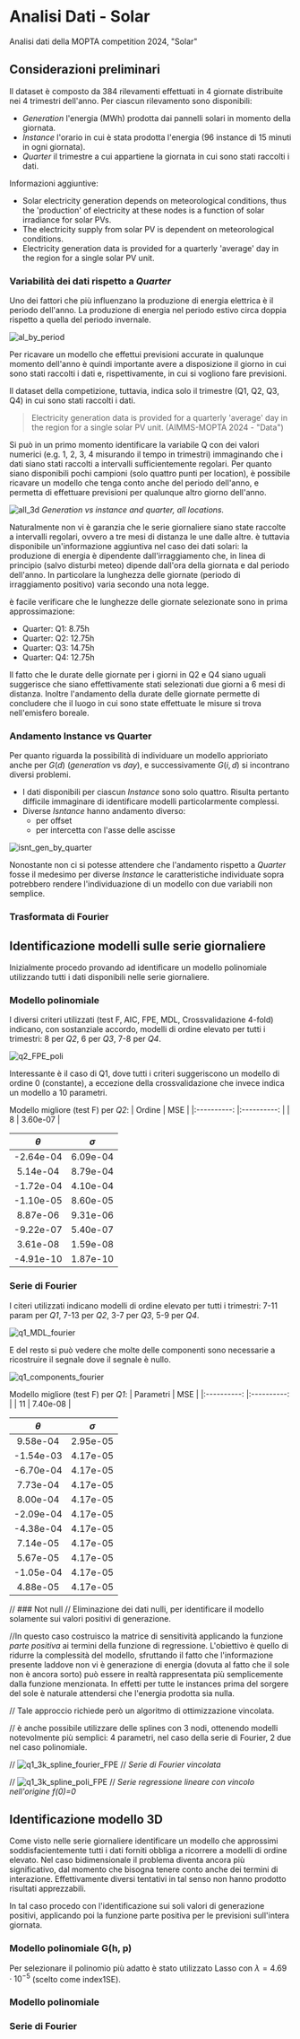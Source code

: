 # Analisi Dati - Solar
Analisi dati della MOPTA competition 2024, "Solar"

## Considerazioni preliminari
Il dataset è composto da 384 rilevamenti effettuati in 4 giornate distribuite nei 4 trimestri dell'anno. Per ciascun rilevamento sono disponibili:
- *Generation* l'energia (MWh) prodotta dai pannelli solari in momento della giornata.
- *Instance* l'orario in cui è stata prodotta l'energia (96 instance di 15 minuti in ogni giornata).
- *Quarter* il trimestre a cui appartiene la giornata in cui sono stati raccolti i dati.

Informazioni aggiuntive:
- Solar electricity generation depends on meteorological conditions, thus the 'production' of electricity at these nodes is a function of solar irradiance for solar PVs.
- The electricity supply from solar PV is dependent on meteorological conditions.
- Electricity generation data is provided for a quarterly 'average' day in the region for a single solar PV unit.

### Variabilità dei dati rispetto a *Quarter*
Uno dei fattori che più influenzano la produzione di energia elettrica è il periodo dell'anno. La produzione di energia nel periodo estivo circa doppia rispetto a quella del periodo invernale.

![al_by_period](/immagini/solar/all_by_period.png)

Per ricavare un modello che effettui previsioni accurate in qualunque momento dell'anno è quindi importante avere a disposizione il giorno in cui sono stati raccolti i dati e, rispettivamente, in cui si vogliono fare previsioni.

Il dataset della competizione, tuttavia, indica solo il trimestre (Q1, Q2, Q3, Q4) in cui sono stati raccolti i dati.

> Electricity generation data is provided for a quarterly 'average' day in the region for a single solar PV unit.
> (AIMMS-MOPTA 2024 - "Data")

Si può in un primo momento identificare la variabile Q con dei valori numerici (e.g. 1, 2, 3, 4 misurando il tempo in trimestri) immaginando che i dati siano stati raccolti a intervalli sufficientemente regolari. Per quanto siano disponibili pochi campioni (solo quattro punti per location), è possibile ricavare un modello che tenga conto anche del periodo dell'anno, e permetta di effettuare previsioni per qualunque altro giorno dell'anno.

![all_3d](/immagini/solar/all_3d.png)
*Generation vs instance and quarter, all locations.*

Naturalmente non vi è garanzia che le serie giornaliere siano state raccolte a intervalli regolari, ovvero a tre mesi di distanza le une dalle altre. è tuttavia disponibile un'informazione aggiuntiva nel caso dei dati solari: la produzione di energia è dipendente dall'irraggiamento che, in linea di principio (salvo disturbi meteo) dipende dall'ora della giornata e dal periodo dell'anno. In particolare la lunghezza delle giornate (periodo di irraggiamento positivo) varia secondo una nota legge.

è facile verificare che le lunghezze delle giornate selezionate sono in prima approssimazione:
- Quarter: Q1: 8.75h
- Quarter: Q2: 12.75h
- Quarter: Q3: 14.75h
- Quarter: Q4: 12.75h

Il fatto che le durate delle giornate per i giorni in Q2 e Q4 siano uguali suggerisce che siano effettivamente stati selezionati due giorni a 6 mesi di distanza.
Inoltre l'andamento della durate delle giornate permette di concludere che il luogo in cui sono state effettuate le misure si trova nell'emisfero boreale.

### Andamento Instance vs Quarter
Per quanto riguarda la possibilità di individuare un modello apprioriato anche per $G(d)$ (*generation* vs *day*), e successivamente $G(i, d)$ si incontrano diversi problemi.
- I dati disponibili per ciascun *Instance* sono solo quattro. Risulta pertanto difficile immaginare di identificare modelli particolarmente complessi.
- Diverse *Isntance* hanno andamento diverso:
  - per offset
  - per intercetta con l'asse delle ascisse

![isnt_gen_by_quarter](/immagini/solar/isnt_gen_by_quarter.png)

Nonostante non ci si potesse attendere che l'andamento rispetto a *Quarter* fosse il medesimo per diverse *Instance* le caratteristiche individuate sopra potrebbero rendere l'individuazione di un modello con due variabili non semplice.

### Trasformata di Fourier


## Identificazione modelli sulle serie giornaliere
Inizialmente procedo provando ad identificare un modello polinomiale utilizzando tutti i dati disponibili nelle serie giornaliere.

### Modello polinomiale
I diversi criteri utilizzati (test F, AIC, FPE, MDL, Crossvalidazione 4-fold) indicano, con sostanziale accordo, modelli di ordine elevato per tutti i trimestri: 8 per *Q2*, 6 per *Q3*, 7-8 per *Q4*.

![q2_FPE_poli](/immagini/solar/q2_FPE_poli.png)

Interessante è il caso di Q1, dove tutti i criteri suggeriscono un modello di ordine 0 (constante), a eccezione della crossvalidazione che invece indica un modello a 10 parametri.

Modello migliore (test F) per *Q2*:
| Ordine | MSE |
|:----------: |:----------: |
| 8 | 3.60e-07 |

| $\theta$ | $\sigma$ | 
|:----------: |:----------: |
| -2.64e-04 | 6.09e-04 | 
| 5.14e-04 | 8.79e-04 | 
| -1.72e-04 | 4.10e-04 | 
| -1.10e-05 | 8.60e-05 | 
| 8.87e-06 | 9.31e-06 | 
| -9.22e-07 | 5.40e-07 | 
| 3.61e-08 | 1.59e-08 | 
| -4.91e-10 | 1.87e-10 | 

### Serie di Fourier
I  citeri utilizzati indicano modelli di ordine elevato per tutti i trimestri: 7-11 param per *Q1*, 7-13 per *Q2*, 3-7 per *Q3*, 5-9 per *Q4*. 

![q1_MDL_fourier](/immagini/solar/q1_MDL_fourier.png)

E del resto si può vedere che molte delle componenti sono necessarie a ricostruire il segnale dove il segnale è nullo. <!-- rivedi -->

![q1_components_fourier](/immagini/solar/q1_components_fourier.png)

Modello migliore (test F) per *Q1*:
| Parametri | MSE |
|:----------: |:----------: |
| 11 | 7.40e-08 |

| $\theta$ | $\sigma$ | 
|:----------: |:----------: |
| 9.58e-04 | 2.95e-05 | 
| -1.54e-03 | 4.17e-05 | 
| -6.70e-04 | 4.17e-05 | 
| 7.73e-04 | 4.17e-05 | 
| 8.00e-04 | 4.17e-05 | 
| -2.09e-04 | 4.17e-05 | 
| -4.38e-04 | 4.17e-05 | 
| 7.14e-05 | 4.17e-05 | 
| 5.67e-05 | 4.17e-05 | 
| -1.05e-04 | 4.17e-05 | 
| 4.88e-05 | 4.17e-05 | 

// ### Not null
// Eliminazione dei dati nulli, per identificare il modello solamente sui valori positivi di generazione. 

//In questo caso costruisco la matrice di sensitività applicando la funzione *parte positiva* ai termini della funzione di regressione. L'obiettivo è quello di ridurre la complessità del modello, sfruttando il fatto che l'informazione presente laddove non vi è generazione di energia (dovuta al fatto che il sole non è ancora sorto) può essere in realtà rappresentata più semplicemente dalla funzione menzionata. In effetti per tutte le instances prima del sorgere del sole è naturale attendersi che l'energia prodotta sia nulla.  <!-- vedi anche come P(Generazione | Sole) con P(Generazione|not Sole)=0-->

// Tale approccio richiede però un algoritmo di ottimizzazione vincolata.

// è anche possibile utilizzare delle splines con 3 nodi, ottenendo modelli notevolmente più semplici: 4 parametri, nel caso della serie di Fourier, 2 due nel caso polinomiale. <!-- definizione corretta di spline, formalmente qui il terzo segmento non è ottenuto come spline -->

// ![q1_3k_spline_fourier_FPE](/immagini/solar/q1_3k_spline_fourier_FPE.png)
// *Serie di Fourier vincolata*

// ![q1_3k_spline_poli_FPE](/immagini/solar/q1_3k_spline_poli_FPE.png) <!-- da discutere--> 
// *Serie regressione lineare con vincolo nell'origine f(0)=0*

## Identificazione modello 3D
Come visto nelle serie giornaliere identificare un modello che approssimi soddisfacientemente tutti i dati forniti obbliga a ricorrere a modelli di ordine elevato. Nel caso bidimensionale il problema diventa ancora più significativo, dal momento che bisogna tenere conto anche dei termini di interazione.
Effettivamente diversi tentativi in tal senso non hanno prodotto risultati apprezzabili.

In tal caso procedo con l'identificazione sui soli valori di generazione positivi, applicando poi la funzione parte positiva per le previsioni sull'intera giornata.
### Modello polinomiale G(h, p)
Per selezionare il polinomio più adatto è stato utilizzato Lasso con $\lambda=4.69\cdot10^{-5}$ (scelto come index1SE).


### Modello polinomiale

### Serie di Fourier